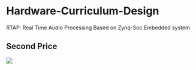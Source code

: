 # Hardware-Curriculum-Design
RTAP: Real Time Audio Processing Based on Zynq-Soc Embedded system

## Second Price

![](https://github.com/ranery/Hardware-Curriculum-Design/blob/master/price.jpg)